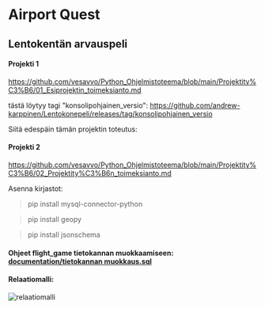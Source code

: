  # Airport Quest
## Lentokentän arvauspeli
 
#### Projekti 1
https://github.com/vesavvo/Python_Ohjelmistoteema/blob/main/Projektity%C3%B6/01_Esiprojektin_toimeksianto.md

tästä löytyy tagi "konsolipohjainen_versio": https://github.com/andrew-karppinen/Lentokonepeli/releases/tag/konsolipohjainen_versio

Siitä edespäin tämän projektin toteutus:

#### Projekti 2
https://github.com/vesavvo/Python_Ohjelmistoteema/blob/main/Projektity%C3%B6/02_Projektity%C3%B6n_toimeksianto.md

Asenna kirjastot:
> pip install mysql-connector-python

> pip install geopy

> pip install jsonschema

#### Ohjeet flight_game tietokannan muokkaamiseen:  [documentation/tietokannan muokkaus.sql](https://github.com/andrew-karppinen/Lentokonepeli/blob/main/documentation/tietokannan%20muokkaus.sql)

#### Relaatiomalli:
![relaatiomalli](https://github.com/user-attachments/assets/55b5e94e-9df5-449e-8ff7-233718a4ead9)



